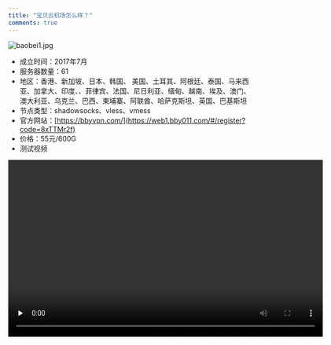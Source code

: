 ```yaml
---
title: "宝贝云机场怎么样？"
comments: true
---
```

![baobei1.jpg](https://flclash.xyz/img/baobei1.jpg)

- 成立时间：2017年7月
- 服务器数量：61
- 地区：香港、新加坡、日本、韩国、 美国、土耳其、阿根廷、泰国、马来西亚、加拿大、印度、、菲律宾、法国、尼日利亚、缅甸、越南、埃及、澳门、澳大利亚、乌克兰、巴西、柬埔寨、阿联酋、哈萨克斯坦、英国、巴基斯坦
- 节点类型：shadowsocks、vless、vmess
- 官方网站：[https://bbyvpn.com/](https://web1.bby011.com/#/register?code=8xTTMr2f)
- 价格：55元/600G
- 测试视频

<video width="640" height="360" controls preload="none">
    <source src="https://mp4.flclash.xyz/baobei2.mp4" type="video/mp4">
    您的浏览器不支持 HTML5 视频。
</video>